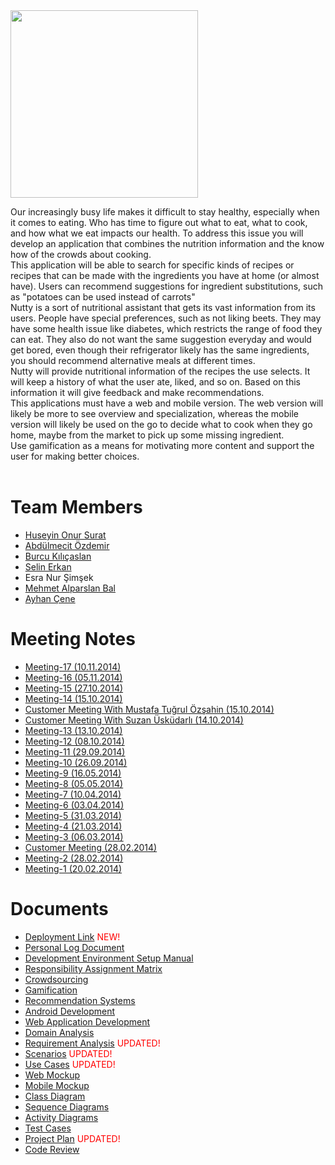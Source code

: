 <img src='http://www.greaterlowellhealthalliance.org/Images/Healthy-eating.jpg' align='center' height='300' width='300'>

Our increasingly busy life makes it difficult to stay healthy, especially when it comes to eating. Who has time to figure out what to eat, what to cook, and how what we eat impacts our health. To address this issue you will develop an application that combines the nutrition information and the know how of the crowds about cooking.<br>
This application will be able to search for specific kinds of recipes or recipes that can be made with the ingredients you have at home (or almost have). Users can recommend suggestions for ingredient substitutions, such as "potatoes can be used instead of carrots"<br>
Nutty is a sort of nutritional assistant that gets its vast information from its users. People have special preferences, such as not liking beets. They may have some health issue like diabetes, which restricts the range of food they can eat. They also do not want the same suggestion everyday and would get bored, even though their refrigerator likely has the same ingredients, you should recommend alternative meals at different times.<br>
Nutty will provide nutritional information of the recipes the use selects. It will keep a history of what the user ate, liked, and so on. Based on this information it will give feedback and make recommendations.<br>
This applications must have a web and mobile version. The web version will likely be more to see overview and specialization, whereas the mobile version will likely be used on the go to decide what to cook when they go home, maybe from the market to pick up some missing ingredient.<br>
Use gamification as a means for motivating more content and support the user for making better choices.<br>
<br>
<h1>Team Members</h1>

<ul><li><a href='HuseyinOnurSurat.md'>Huseyin Onur Surat</a>
</li><li><a href='AbdulmecitOzdemir.md'>Abdülmecit Özdemir</a>
</li><li><a href='BurcuKilicaslan.md'>Burcu Kılıçaslan</a>
</li><li><a href='SelinErkan.md'>Selin Erkan</a>
</li><li>Esra Nur Şimşek<br>
</li><li><a href='MehmetAlparslanBal.md'>Mehmet Alparslan Bal</a>
</li><li><a href='AyhanCene.md'>Ayhan Çene</a></li></ul>

<h1>Meeting Notes</h1>
<ul><li><a href='Meeting17.md'>Meeting-17 (10.11.2014)</a>
</li><li><a href='Meeting16.md'>Meeting-16 (05.11.2014)</a>
</li><li><a href='Meeting15.md'>Meeting-15 (27.10.2014)</a>
</li><li><a href='Meeting14.md'>Meeting-14 (15.10.2014)</a>
</li><li><a href='CustomerMeeting2.md'>Customer Meeting With Mustafa Tuğrul Özşahin (15.10.2014)</a>
</li><li><a href='CustomerMeeting1.md'>Customer Meeting With Suzan Üsküdarlı  (14.10.2014)</a>
</li><li><a href='Meeting13.md'>Meeting-13 (13.10.2014)</a>
</li><li><a href='Meeting12.md'>Meeting-12 (08.10.2014)</a>
</li><li><a href='Meeting11.md'>Meeting-11 (29.09.2014)</a>
</li><li><a href='MeetingNotes10.md'>Meeting-10 (26.09.2014)</a>
</li><li><a href='MeetingNotesNine.md'>Meeting-9 (16.05.2014)</a>
</li><li><a href='MeetingNotesEight.md'>Meeting-8 (05.05.2014)</a>
</li><li><a href='MeetingNotesSeven.md'>Meeting-7 (10.04.2014)</a>
</li><li><a href='MeetingNotesSix.md'>Meeting-6 (03.04.2014)</a>
</li><li><a href='MeetingNotesFive.md'>Meeting-5 (31.03.2014)</a>
</li><li><a href='MeetingNotesFour.md'>Meeting-4 (21.03.2014)</a>
</li><li><a href='MeetingNotesThree.md'>Meeting-3 (06.03.2014)</a>
</li><li><a href='CustomerMeetingNotes.md'>Customer Meeting (28.02.2014)</a>
</li><li><a href='MeetingNotesTwo.md'>Meeting-2 (28.02.2014)</a>
</li><li><a href='MeetingNotes#Meeting_1.md'>Meeting-1 (20.02.2014)</a></li></ul>

<h1>Documents</h1>
<ul><li><a href='DeploymentLink.md'>Deployment Link</a> <font color='red'>NEW!</font>
</li><li><a href='PersonalLog.md'>Personal Log Document</a>
</li><li><a href='DevelopmentEnviornmentSetupManual.md'>Development Environment Setup Manual</a>
</li><li><a href='ResponsibilityAssignmentMatrix.md'>Responsibility Assignment Matrix</a>
</li><li><a href='Crowdsourcing.md'>Crowdsourcing</a>
</li><li><a href='Gamification.md'>Gamification</a>
</li><li><a href='RecommendationSystems.md'>Recommendation Systems</a>
</li><li><a href='AndroidDevelopment.md'>Android Development</a>
</li><li><a href='WebApplicationDevelopment.md'>Web Application Development</a>
</li><li><a href='DomainAnalysis.md'>Domain Analysis</a>
</li><li><a href='RequirementAnalysis.md'>Requirement Analysis</a>  <font color='red'>UPDATED!</font>
</li><li><a href='Scenarios.md'>Scenarios</a> <font color='red'>UPDATED!</font>
</li><li><a href='UseCases.md'>Use Cases</a> <font color='red'>UPDATED!</font>
</li><li><a href='WebpageMockup.md'>Web Mockup</a>
</li><li><a href='MobileMockup.md'>Mobile Mockup</a>
</li><li><a href='ClassDiagram.md'>Class Diagram</a>
</li><li><a href='SequenceDiagram2.md'>Sequence Diagrams</a>
</li><li><a href='ActivityDiagram.md'>Activity Diagrams</a>
</li><li><a href='TestCases.md'>Test Cases</a>
</li><li><a href='ProjectPlan.md'>Project Plan</a> <font color='red'>UPDATED!</font>
</li><li><a href='CodeReview.md'>Code Review</a>